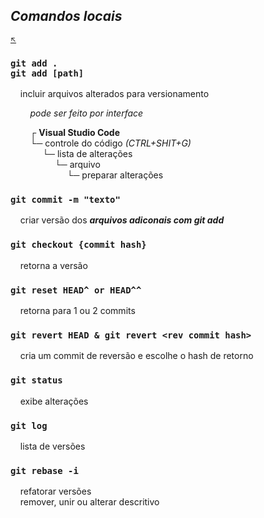 ## *Comandos locais*

<sub>[:arrow_upper_left:](readme.md)  <sub>

### `git add .`<br />`git add [path]`
&nbsp;&nbsp;&nbsp;&nbsp;incluir arquivos alterados para versionamento<br/>

&nbsp;&nbsp;&nbsp;&nbsp;&nbsp;&nbsp;&nbsp;&nbsp;*pode ser feito por interface*

&nbsp;&nbsp;&nbsp;&nbsp;&nbsp;&nbsp;&nbsp;&nbsp;┌ **Visual Studio Code**<br/>&nbsp;&nbsp;&nbsp;&nbsp;&nbsp;&nbsp;&nbsp;&nbsp;└─ controle do código *(CTRL+SHIT+G)*<br/>&nbsp;&nbsp;&nbsp;&nbsp;&nbsp;&nbsp;&nbsp;&nbsp;&nbsp;&nbsp;&nbsp;&nbsp;&nbsp;└─ lista de alterações<br/>&nbsp;&nbsp;&nbsp;&nbsp;&nbsp;&nbsp;&nbsp;&nbsp;&nbsp;&nbsp;&nbsp;&nbsp;&nbsp;&nbsp;&nbsp;&nbsp;&nbsp;&nbsp;└─ arquivo<br/>&nbsp;&nbsp;&nbsp;&nbsp;&nbsp;&nbsp;&nbsp;&nbsp;&nbsp;&nbsp;&nbsp;&nbsp;&nbsp;&nbsp;&nbsp;&nbsp;&nbsp;&nbsp;&nbsp;&nbsp;&nbsp;&nbsp;&nbsp;└─ preparar alterações

### `git commit -m "texto"`
&nbsp;&nbsp;&nbsp;&nbsp;criar versão dos ***arquivos adiconais com git add***

### `git checkout {commit hash}`
&nbsp;&nbsp;&nbsp;&nbsp;retorna a versão

### `git reset HEAD^ or HEAD^^`
&nbsp;&nbsp;&nbsp;&nbsp;retorna para 1 ou 2 commits

### `git revert HEAD & git revert <rev commit hash>`
&nbsp;&nbsp;&nbsp;&nbsp;cria um commit de reversão e escolhe o hash de retorno

### `git status`
&nbsp;&nbsp;&nbsp;&nbsp;exibe alterações 

### `git log`
&nbsp;&nbsp;&nbsp;&nbsp;lista de versões 

### `git rebase -i`
&nbsp;&nbsp;&nbsp;&nbsp;refatorar versões<br/>&nbsp;&nbsp;&nbsp;&nbsp;remover, unir ou alterar descritivo 
